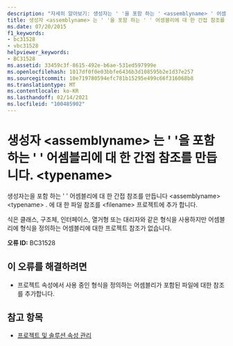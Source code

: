 ```yaml
---
description: "자세히 알아보기: 생성자는 ' '을 포함 하는 ' <assemblyname> ' 어셈블리에 대 한 간접 참조를 만듭니다. <typename>"
title: 생성자 <assemblyname> 는 ' '을 포함 하는 ' ' 어셈블리에 대 한 간접 참조를 만듭니다. <typename>
ms.date: 07/20/2015
f1_keywords:
- bc31528
- vbc31528
helpviewer_keywords:
- BC31528
ms.assetid: 33459c3f-8615-492e-b6ae-531ed597999e
ms.openlocfilehash: 1017df0f0e03bbfe6436b3d108595b2e1d37e257
ms.sourcegitcommit: 10e719780594efc781b15295e499c66f316068b8
ms.translationtype: MT
ms.contentlocale: ko-KR
ms.lasthandoff: 02/14/2021
ms.locfileid: "100485902"
---
```

# <a name="construct-makes-an-indirect-reference-to-assembly-assemblyname-which-contains-typename"></a>생성자 \<assemblyname> 는 ' '을 포함 하는 ' ' 어셈블리에 대 한 간접 참조를 만듭니다. \<typename>

생성자는을 포함 하는 ' ' 어셈블리에 대 한 간접 참조를 만듭니다 \<assemblyname> \<typename> . 에 대 한 파일 참조를 \<filename> 프로젝트에 추가 합니다.  
  
 식은 클래스, 구조체, 인터페이스, 열거형 또는 대리자와 같은 형식을 사용하지만 어셈블리에 형식을 정의하는 어셈블리에 대한 프로젝트 참조가 없습니다.  
  
 **오류 ID:** BC31528  
  
## <a name="to-correct-this-error"></a>이 오류를 해결하려면  
  
- 프로젝트 속성에서 사용 중인 형식을 정의하는 어셈블리가 포함된 파일에 대한 참조를 추가합니다.  
  
## <a name="see-also"></a>참고 항목

- [프로젝트 및 솔루션 속성 관리](/visualstudio/ide/managing-project-and-solution-properties)
